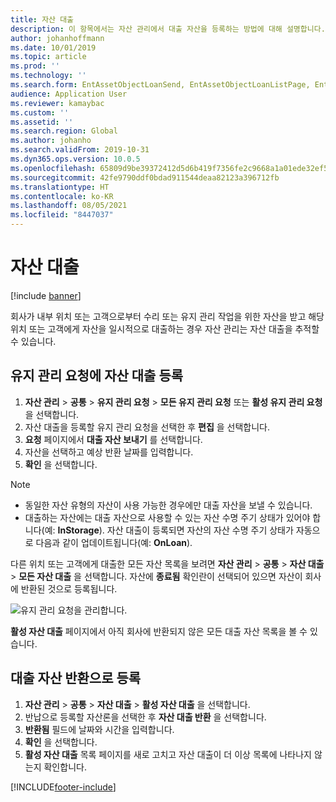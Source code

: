 ```yaml
---
title: 자산 대출
description: 이 항목에서는 자산 관리에서 대출 자산을 등록하는 방법에 대해 설명합니다.
author: johanhoffmann
ms.date: 10/01/2019
ms.topic: article
ms.prod: ''
ms.technology: ''
ms.search.form: EntAssetObjectLoanSend, EntAssetObjectLoanListPage, EntAssetObjectLoanReturn, EntAssetObjectLoanInfoPart
audience: Application User
ms.reviewer: kamaybac
ms.custom: ''
ms.assetid: ''
ms.search.region: Global
ms.author: johanho
ms.search.validFrom: 2019-10-31
ms.dyn365.ops.version: 10.0.5
ms.openlocfilehash: 65809d9be39372412d5d6b419f7356fe2c9668a1a01ede32ef52cbd66753e6d7
ms.sourcegitcommit: 42fe9790ddf0bdad911544deaa82123a396712fb
ms.translationtype: HT
ms.contentlocale: ko-KR
ms.lasthandoff: 08/05/2021
ms.locfileid: "8447037"
---
```

# <a name="asset-loans"></a>자산 대출

[!include [banner](../../includes/banner.md)]

 

회사가 내부 위치 또는 고객으로부터 수리 또는 유지 관리 작업을 위한 자산을 받고 해당 위치 또는 고객에게 자산을 일시적으로 대출하는 경우 자산 관리는 자산 대출을 추적할 수 있습니다.

## <a name="register-asset-loans-on-a-maintenance-request"></a>유지 관리 요청에 자산 대출 등록

1. **자산 관리** \> **공통** \> **유지 관리 요청** \> **모든 유지 관리 요청** 또는 **활성 유지 관리 요청** 을 선택합니다.
2. 자산 대출을 등록할 유지 관리 요청을 선택한 후 **편집** 을 선택합니다.
3. **요청** 페이지에서 **대출 자산 보내기** 를 선택합니다.
4. 자산을 선택하고 예상 반환 날짜를 입력합니다.
5. **확인** 을 선택합니다.

> [!NOTE]
> - 동일한 자산 유형의 자산이 사용 가능한 경우에만 대출 자산을 보낼 수 있습니다.
> - 대출하는 자산에는 대출 자산으로 사용할 수 있는 자산 수명 주기 상태가 있어야 합니다(예: **InStorage**). 자산 대출이 등록되면 자산의 자산 수명 주기 상태가 자동으로 다음과 같이 업데이트됩니다(예: **OnLoan**).

다른 위치 또는 고객에게 대출한 모든 자산 목록을 보려면 **자산 관리** \> **공통** \> **자산 대출** \> **모든 자산 대출** 을 선택합니다. 자산에 **종료됨** 확인란이 선택되어 있으면 자산이 회사에 반환된 것으로 등록됩니다.

![유지 관리 요청을 관리합니다.](media/06-manage-maintenance-requests.png)

**활성 자산 대출** 페이지에서 아직 회사에 반환되지 않은 모든 대출 자산 목록을 볼 수 있습니다.

## <a name="register-loan-assets-as-returned"></a>대출 자산 반환으로 등록

1. **자산 관리** \> **공통** \> **자산 대출** \> **활성 자산 대출** 을 선택합니다.
2. 반납으로 등록할 자산론을 선택한 후 **자산 대출 반환** 을 선택합니다.
3. **반환됨** 필드에 날짜와 시간을 입력합니다.
4. **확인** 을 선택합니다.
5. **활성 자산 대출** 목록 페이지를 새로 고치고 자산 대출이 더 이상 목록에 나타나지 않는지 확인합니다.


[!INCLUDE[footer-include](../../../includes/footer-banner.md)]